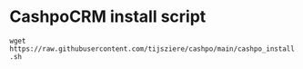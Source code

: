 # CashpoCRM install script

``` wget https://raw.githubusercontent.com/tijsziere/cashpo/main/cashpo_install.sh ```